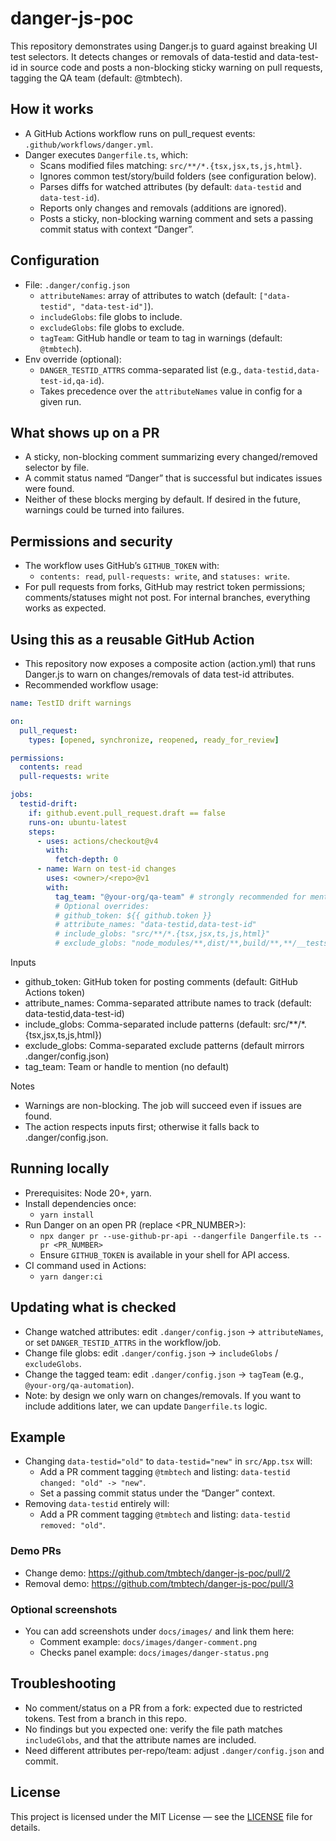 # danger-js-poc

This repository demonstrates using Danger.js to guard against breaking UI test selectors. It detects changes or removals of data-testid and data-test-id in source code and posts a non-blocking sticky warning on pull requests, tagging the QA team (default: @tmbtech).

## How it works
- A GitHub Actions workflow runs on pull_request events: `.github/workflows/danger.yml`.
- Danger executes `Dangerfile.ts`, which:
  - Scans modified files matching: `src/**/*.{tsx,jsx,ts,js,html}`.
  - Ignores common test/story/build folders (see configuration below).
  - Parses diffs for watched attributes (by default: `data-testid` and `data-test-id`).
  - Reports only changes and removals (additions are ignored).
  - Posts a sticky, non-blocking warning comment and sets a passing commit status with context “Danger”.

## Configuration
- File: `.danger/config.json`
  - `attributeNames`: array of attributes to watch (default: `["data-testid", "data-test-id"]`).
  - `includeGlobs`: file globs to include.
  - `excludeGlobs`: file globs to exclude.
  - `tagTeam`: GitHub handle or team to tag in warnings (default: `@tmbtech`).
- Env override (optional):
  - `DANGER_TESTID_ATTRS` comma-separated list (e.g., `data-testid,data-test-id,qa-id`).
  - Takes precedence over the `attributeNames` value in config for a given run.

## What shows up on a PR
- A sticky, non-blocking comment summarizing every changed/removed selector by file.
- A commit status named “Danger” that is successful but indicates issues were found.
- Neither of these blocks merging by default. If desired in the future, warnings could be turned into failures.

## Permissions and security
- The workflow uses GitHub’s `GITHUB_TOKEN` with:
  - `contents: read`, `pull-requests: write`, and `statuses: write`.
- For pull requests from forks, GitHub may restrict token permissions; comments/statuses might not post. For internal branches, everything works as expected.

## Using this as a reusable GitHub Action
- This repository now exposes a composite action (action.yml) that runs Danger.js to warn on changes/removals of data test-id attributes.
- Recommended workflow usage:

```yaml path=null start=null
name: TestID drift warnings

on:
  pull_request:
    types: [opened, synchronize, reopened, ready_for_review]

permissions:
  contents: read
  pull-requests: write

jobs:
  testid-drift:
    if: github.event.pull_request.draft == false
    runs-on: ubuntu-latest
    steps:
      - uses: actions/checkout@v4
        with:
          fetch-depth: 0
      - name: Warn on test-id changes
        uses: <owner>/<repo>@v1
        with:
          tag_team: "@your-org/qa-team" # strongly recommended for mentions
          # Optional overrides:
          # github_token: ${{ github.token }}
          # attribute_names: "data-testid,data-test-id"
          # include_globs: "src/**/*.{tsx,jsx,ts,js,html}"
          # exclude_globs: "node_modules/**,dist/**,build/**,**/__tests__/**,**/__mocks__/**,**/__fixtures__/**,**/__snapshots__/**,**/*.spec.*,**/*.test.*,**/*.stories.*,storybook-static/**"
```

Inputs
- github_token: GitHub token for posting comments (default: GitHub Actions token)
- attribute_names: Comma-separated attribute names to track (default: data-testid,data-test-id)
- include_globs: Comma-separated include patterns (default: src/**/*.{tsx,jsx,ts,js,html})
- exclude_globs: Comma-separated exclude patterns (default mirrors .danger/config.json)
- tag_team: Team or handle to mention (no default)

Notes
- Warnings are non-blocking. The job will succeed even if issues are found.
- The action respects inputs first; otherwise it falls back to .danger/config.json.

## Running locally
- Prerequisites: Node 20+, yarn.
- Install dependencies once:
  - `yarn install`
- Run Danger on an open PR (replace <PR_NUMBER>):
  - `npx danger pr --use-github-pr-api --dangerfile Dangerfile.ts --pr <PR_NUMBER>`
  - Ensure `GITHUB_TOKEN` is available in your shell for API access.
- CI command used in Actions:
  - `yarn danger:ci`

## Updating what is checked
- Change watched attributes: edit `.danger/config.json` → `attributeNames`, or set `DANGER_TESTID_ATTRS` in the workflow/job.
- Change file globs: edit `.danger/config.json` → `includeGlobs` / `excludeGlobs`.
- Change the tagged team: edit `.danger/config.json` → `tagTeam` (e.g., `@your-org/qa-automation`).
- Note: by design we only warn on changes/removals. If you want to include additions later, we can update `Dangerfile.ts` logic.

## Example
- Changing `data-testid="old"` to `data-testid="new"` in `src/App.tsx` will:
  - Add a PR comment tagging `@tmbtech` and listing: `data-testid changed: "old" -> "new"`.
  - Set a passing commit status under the “Danger” context.
- Removing `data-testid` entirely will:
  - Add a PR comment tagging `@tmbtech` and listing: `data-testid removed: "old"`.

### Demo PRs
- Change demo: https://github.com/tmbtech/danger-js-poc/pull/2
- Removal demo: https://github.com/tmbtech/danger-js-poc/pull/3

### Optional screenshots
- You can add screenshots under `docs/images/` and link them here:
  - Comment example: `docs/images/danger-comment.png`
  - Checks panel example: `docs/images/danger-status.png`

## Troubleshooting
- No comment/status on a PR from a fork: expected due to restricted tokens. Test from a branch in this repo.
- No findings but you expected one: verify the file path matches `includeGlobs`, and that the attribute names are included.
- Need different attributes per-repo/team: adjust `.danger/config.json` and commit.

## License
This project is licensed under the MIT License — see the [LICENSE](./LICENSE) file for details.
